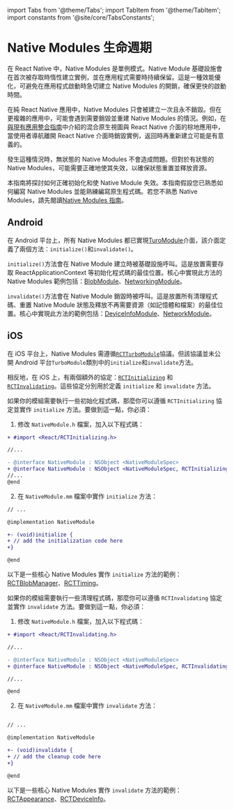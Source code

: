 import Tabs from '@theme/Tabs'; import TabItem from '@theme/TabItem'; import constants from '@site/core/TabsConstants';

# Native Modules 生命週期

在 React Native 中，Native Modules 是單例模式。Native Module 基礎設施會在首次被存取時惰性建立實例，並在應用程式需要時持續保留。這是一種效能優化，可避免在應用程式啟動時急切建立 Native Modules 的開銷，確保更快的啟動時間。

在純 React Native 應用中，Native Modules 只會被建立一次且永不銷毀。但在更複雜的應用中，可能會遇到需要銷毀並重建 Native Modules 的情況。例如，在[與現有應用整合指南](/docs/integration-with-existing-apps)中介紹的混合原生視圖與 React Native 介面的棕地應用中，當使用者導航離開 React Native 介面時銷毀實例，返回時再重新建立可能是有意義的。

發生這種情況時，無狀態的 Native Modules 不會造成問題。但對於有狀態的 Native Modules，可能需要正確地使其失效，以確保狀態重置並釋放資源。

本指南將探討如何正確初始化和使 Native Module 失效。本指南假設您已熟悉如何編寫 Native Modules 並能熟練編寫原生程式碼。若您不熟悉 Native Modules，請先閱讀[Native Modules 指南](/docs/next/turbo-native-modules-introduction)。

## Android

在 Android 平台上，所有 Native Modules 都已實現[TuroModule](https://github.com/facebook/react-native/blob/main/packages/react-native/ReactAndroid/src/main/java/com/facebook/react/turbomodule/core/interfaces/TurboModule.kt)介面，該介面定義了兩個方法：`initialize()`和`invalidate()`。

`initialize()`方法會在 Native Module 建立時被基礎設施呼叫。這是放置需要存取 ReactApplicationContext 等初始化程式碼的最佳位置。核心中實現此方法的 Native Modules 範例包括：[BlobModule](https://github.com/facebook/react-native/blob/0617accecdcb11159ba15c34885f294bc206aa89/packages/react-native/ReactAndroid/src/main/java/com/facebook/react/modules/blob/BlobModule.java#L155-L157)、[NetworkingModule](https://github.com/facebook/react-native/blob/0617accecdcb11159ba15c34885f294bc206aa89/packages/react-native/ReactAndroid/src/main/java/com/facebook/react/modules/network/NetworkingModule.java#L193-L197)。

`invalidate()`方法會在 Native Module 銷毀時被呼叫。這是放置所有清理程式碼、重置 Native Module 狀態及釋放不再需要資源（如記憶體和檔案）的最佳位置。核心中實現此方法的範例包括：[DeviceInfoModule](https://github.com/facebook/react-native/blob/0617accecdcb11159ba15c34885f294bc206aa89/packages/react-native/ReactAndroid/src/main/java/com/facebook/react/modules/deviceinfo/DeviceInfoModule.kt#L72-L76)、[NetworkModule](https://github.com/facebook/react-native/blob/0617accecdcb11159ba15c34885f294bc206aa89/packages/react-native/ReactAndroid/src/main/java/com/facebook/react/modules/network/NetworkingModule.java#L200-L212)。

## iOS

在 iOS 平台上，Native Modules 需遵循[`RCTTurboModule`](https://github.com/facebook/react-native/blob/0617accecdcb11159ba15c34885f294bc206aa89/packages/react-native/ReactCommon/react/nativemodule/core/platform/ios/ReactCommon/RCTTurboModule.h#L196-L200)協議。但該協議並未公開 Android 平台`TurboModule`類別中的`initialize`和`invalidate`方法。

相反地，在 iOS 上，有兩個額外的協定：[`RCTInitializing`](https://github.com/facebook/react-native/blob/0617accecdcb11159ba15c34885f294bc206aa89/packages/react-native/React/Base/RCTInitializing.h) 和 [`RCTInvalidating`](https://github.com/facebook/react-native/blob/0617accecdcb11159ba15c34885f294bc206aa89/packages/react-native/React/Base/RCTInvalidating.h)。這些協定分別用於定義 `initialize` 和 `invalidate` 方法。

如果你的模組需要執行一些初始化程式碼，那麼你可以遵循 `RCTInitializing` 協定並實作 `initialize` 方法。要做到這一點，你必須：

1. 修改 `NativeModule.h` 檔案，加入以下程式碼：

```diff title="NativeModule.h"
+ #import <React/RCTInitializing.h>

//...

- @interface NativeModule : NSObject <NativeModuleSpec>
+ @interface NativeModule : NSObject <NativeModuleSpec, RCTInitializing>
//...
@end
```

2. 在 `NativeModule.mm` 檔案中實作 `initialize` 方法：

```diff title="NativeModule.mm"
// ...

@implementation NativeModule

+- (void)initialize {
+ // add the initialization code here
+}

@end
```

以下是一些核心 Native Modules 實作 `initialize` 方法的範例：[RCTBlobManager](https://github.com/facebook/react-native/blob/0617accecdcb11159ba15c34885f294bc206aa89/packages/react-native/Libraries/Blob/RCTBlobManager.mm#L58-L68)、[RCTTiming](https://github.com/facebook/react-native/blob/0617accecdcb11159ba15c34885f294bc206aa89/packages/react-native/React/CoreModules/RCTTiming.mm#L121-L124)。

如果你的模組需要執行一些清理程式碼，那麼你可以遵循 `RCTInvalidating` 協定並實作 `invalidate` 方法。要做到這一點，你必須：

1. 修改 `NativeModule.h` 檔案，加入以下程式碼：

```diff title="NativeModule.h"
+ #import <React/RCTInvalidating.h>

//...

- @interface NativeModule : NSObject <NativeModuleSpec>
+ @interface NativeModule : NSObject <NativeModuleSpec, RCTInvalidating>

//...

@end
```

2. 在 `NativeModule.mm` 檔案中實作 `invalidate` 方法：

```diff title="NativeModule.mm"

// ...

@implementation NativeModule

+- (void)invalidate {
+ // add the cleanup code here
+}

@end
```

以下是一些核心 Native Modules 實作 `invalidate` 方法的範例：[RCTAppearance](https://github.com/facebook/react-native/blob/0617accecdcb11159ba15c34885f294bc206aa89/packages/react-native/React/CoreModules/RCTAppearance.mm#L151-L155)、[RCTDeviceInfo](https://github.com/facebook/react-native/blob/0617accecdcb11159ba15c34885f294bc206aa89/packages/react-native/React/CoreModules/RCTDeviceInfo.mm#L127-L133)。